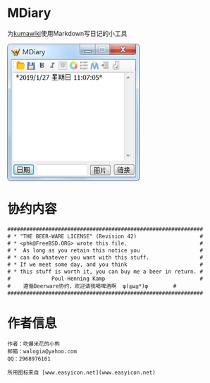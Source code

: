 # MDiary
为[kumawiki](https://github.com/walogia/kumawiki)使用Markdown写日记的小工具

![](https://github.com/walogia/MDiary/blob/master/MDiary/preview.png)

# 协约内容
```
##############################################################
# * "THE BEER-WARE LICENSE" (Revision 42)                    #   
# * <phk@FreeBSD.ORG> wrote this file.                       #
# *  As long as you retain this notice you                   #      
# * can do whatever you want with this stuff.                #
# * If we meet some day, and you think                       #      
# * this stuff is worth it, you can buy me a beer in return. # 
#             Poul-Henning Kamp                              #    
#    遵循Beerware协约，欢迎请我喝啤酒啊  φ(≧ω≦*)φ        #        
##############################################################
```

# 作者信息
```
作者：吃爆米花的小熊
邮箱：walogia@yahoo.com
QQ：2968976161
```

```
所用图标来自 [www.easyicon.net](www.easyicon.net)
```
